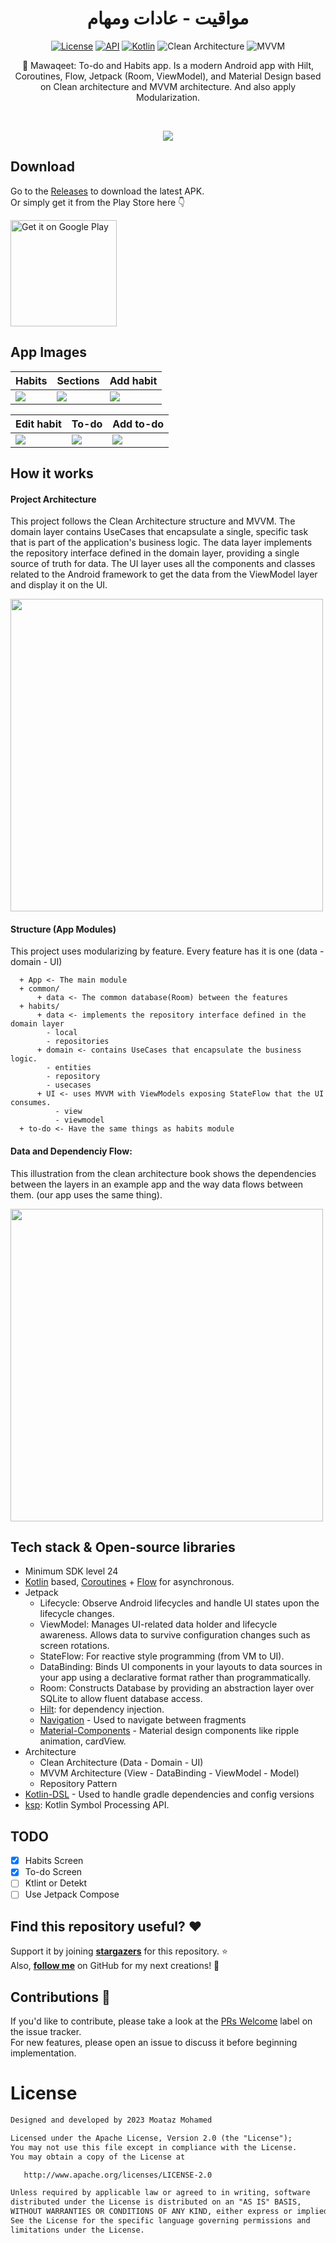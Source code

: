 <h1 align="center">مواقيت - عادات ومهام</h1>

<p align="center">
  <a href="https://opensource.org/licenses/Apache-2.0"><img alt="License" src="https://img.shields.io/badge/License-Apache%202.0-blue.svg"/></a>
  <a href="https://android-arsenal.com/api?level=24"><img alt="API" src="https://img.shields.io/badge/API-24%2B-brightgreen.svg?style=flat"/></a>
  <a href="https://kotlinlang.org"><img alt="Kotlin" src="https://img.shields.io/badge/Kotlin-1.8.xxx-a97bff"/></a>
  <img alt="Clean Architecture" src="https://img.shields.io/badge/Clean-Architecture-white"/>
  <img alt="MVVM" src="https://img.shields.io/badge/MVVM-Architecture-orange"/>
</p>

<p align="center">  
📝 Mawaqeet: To-do and Habits app. Is a modern Android app with Hilt, Coroutines, Flow, Jetpack (Room, ViewModel), and Material Design based on Clean architecture and MVVM architecture. And also apply Modularization.
</p>
</br>

<p align="center">
<img src="https://user-images.githubusercontent.com/63272288/223731766-bc007d9b-b386-4587-9c26-654d850c5d21.png"/>
</p>

## Download
Go to the [Releases](https://github.com/MoatazBadawy/Mawaqeet-Todo_and_Habits/releases) to download the latest APK. <br> 
Or simply get it from the Play Store here 👇

<a href='https://play.google.com/store/apps/details?id=com.moataz.mawaqeet'><img alt='Get it on Google Play' src='https://play.google.com/intl/en_us/badges/images/generic/en_badge_web_generic.png' width="170px"/></a>

## App Images
Habits | Sections | Add habit 
--- | --- | --- |
![](https://i.ibb.co/ZN0N3sY/photo-2023-08-07-02-51-59.jpg) | ![](https://i.ibb.co/M6zT6n1/photo-2023-08-07-02-51-59-2.jpg) | ![](https://i.ibb.co/kJzZn2S/photo-2023-08-07-gf02-51-59.jpg)

Edit habit | To-do | Add to-do
  --- | --- | --- |
  ![](https://i.ibb.co/NNyW5nK/photo-2023-08-0ggg7-02-51-59.jpg) | ![](https://i.ibb.co/crzXSRQ/photo-2023-08-07-02ffff-51-59.jpg) | ![](https://i.ibb.co/vZ2GYBr/photo-2023-08-07-02-fefe52-00.jpg)

## How it works

#### Project Architecture
This project follows the Clean Architecture structure and MVVM. The domain layer contains UseCases that encapsulate a single, specific task that is part of the application's business logic. The data layer implements the repository interface defined in the domain layer, providing a single source of truth for data. The UI layer uses all the components and classes related to the Android framework to get the data from the ViewModel layer and display it on the UI.

<img src="https://koenig-media.raywenderlich.com/uploads/2019/06/Clean-Architecture-graph.png" width="500" />

#### Structure (App Modules)
This project uses modularizing by feature. Every feature has it is one (data - domain - UI)

      + App <- The main module
      + common/ 
          + data <- The common database(Room) between the features
      + habits/
          + data <- implements the repository interface defined in the domain layer
            - local 
            - repositories
          + domain <- contains UseCases that encapsulate the business logic.
            - entities 
            - repository
            - usecases
          + UI <- uses MVVM with ViewModels exposing StateFlow that the UI consumes.
              - view
              - viewmodel
      + to-do <- Have the same things as habits module

#### Data and Dependenciy Flow:
This illustration from the clean architecture book shows the dependencies between the layers in an example app and the way data flows between them. (our app uses the same thing).

<img src="https://user-images.githubusercontent.com/63272288/224540200-813c1fd2-1416-4f2a-b404-ac9dc93b655f.jpg" width="500" />
              

## Tech stack & Open-source libraries
- Minimum SDK level 24
- [Kotlin](https://kotlinlang.org/) based, [Coroutines](https://github.com/Kotlin/kotlinx.coroutines) + [Flow](https://kotlin.github.io/kotlinx.coroutines/kotlinx-coroutines-core/kotlinx.coroutines.flow/) for asynchronous.
- Jetpack
  - Lifecycle: Observe Android lifecycles and handle UI states upon the lifecycle changes.
  - ViewModel: Manages UI-related data holder and lifecycle awareness. Allows data to survive configuration changes such as screen rotations.
  - StateFlow: For reactive style programming (from VM to UI). 
  - DataBinding: Binds UI components in your layouts to data sources in your app using a declarative format rather than programmatically.
  - Room: Constructs Database by providing an abstraction layer over SQLite to allow fluent database access.
  - [Hilt](https://dagger.dev/hilt/): for dependency injection.
  - [Navigation](https://developer.android.com/guide/navigation/navigation-getting-started) - Used to navigate between fragments
  - [Material-Components](https://github.com/material-components/material-components-android) - Material design components like ripple animation, cardView.
- Architecture
  - Clean Architecture (Data - Domain - UI)
  - MVVM Architecture (View - DataBinding - ViewModel - Model)
  - Repository Pattern
- [Kotlin-DSL](https://docs.gradle.org/current/userguide/kotlin_dsl.html) - Used to handle gradle dependencies and config versions
- [ksp](https://github.com/google/ksp): Kotlin Symbol Processing API.

## TODO
- [X] Habits Screen
- [X] To-do Screen
- [ ] Ktlint or Detekt
- [ ] Use Jetpack Compose

## Find this repository useful? :heart:
Support it by joining __[stargazers](https://github.com/MoatazBadawy/Mawaqeet-Todo_and_Habits/stargazers)__ for this repository. :star: <br>
Also, __[follow me](https://github.com/MoatazBadawy)__ on GitHub for my next creations! 🤩

## Contributions 🤝
If you'd like to contribute, please take a look at the [PRs Welcome](https://github.com/MoatazBadawy/Mawaqeet-Todo_and_Habits/labels) label on the issue tracker. <br> 
For new features, please open an issue to discuss it before beginning implementation.

# License
```XML
Designed and developed by 2023 Moataz Mohamed

Licensed under the Apache License, Version 2.0 (the "License");
You may not use this file except in compliance with the License.
You may obtain a copy of the License at

   http://www.apache.org/licenses/LICENSE-2.0

Unless required by applicable law or agreed to in writing, software
distributed under the License is distributed on an "AS IS" BASIS,
WITHOUT WARRANTIES OR CONDITIONS OF ANY KIND, either express or implied.
See the License for the specific language governing permissions and
limitations under the License.
```
